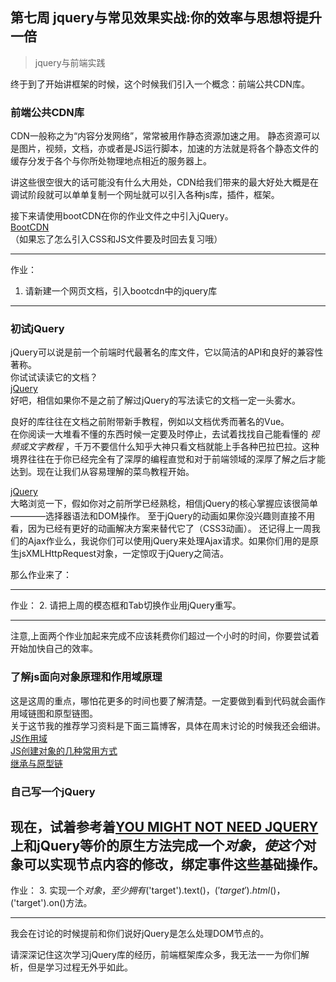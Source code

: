 ## **第七周 jquery与常见效果实战:你的效率与思想将提升一倍**

> jquery与前端实践

终于到了开始讲框架的时候，这个时候我们引入一个概念：前端公共CDN库。

### 前端公共CDN库
CDN一般称之为“内容分发网络”，常常被用作静态资源加速之用。
静态资源可以是图片，视频，文档，亦或者是JS运行脚本，加速的方法就是将各个静态文件的缓存分发于各个与你所处物理地点相近的服务器上。

讲这些很空很大的话可能没有什么大用处，CDN给我们带来的最大好处大概是在调试阶段就可以单单复制一个网址就可以引入各种js库，插件，框架。

接下来请使用bootCDN在你的作业文件之中引入jQuery。  
[BootCDN](http://www.bootcdn.cn/)  
（如果忘了怎么引入CSS和JS文件要及时回去复习哦）  

---

作业：
1. 请新建一个网页文档，引入bootcdn中的jquery库

---

### 初试jQuery  
jQuery可以说是前一个前端时代最著名的库文件，它以简洁的API和良好的兼容性著称。  
你试试读读它的文档？  
[jQuery](http://jquery.cuishifeng.cn)  
好吧，相信如果你不是之前了解过jQuery的写法读它的文档一定一头雾水。

良好的库往往在文档之前附带新手教程，例如以文档优秀而著名的Vue。  
在你阅读一大堆看不懂的东西时候一定要及时停止，去试着找找自己能看懂的 *视频或文字教程* ，千万不要信什么知乎大神只看文档就能上手各种巴拉巴拉。这种境界往往在于你已经完全有了深厚的编程直觉和对于前端领域的深厚了解之后才能达到。现在让我们从容易理解的菜鸟教程开始。

[jQuery](http://www.runoob.com/jquery/jquery-tutorial.html)  
大略浏览一下，假如你对之前所学已经熟稔，相信jQuery的核心掌握应该很简单————选择器语法和DOM操作。
至于jQuery的动画如果你没兴趣则直接不用看，因为已经有更好的动画解决方案来替代它了（CSS3动画）。
还记得上一周我们的Ajax作业么，我说你们可以使用jQuery来处理Ajax请求。如果你们用的是原生jsXMLHttpRequest对象，一定惊叹于jQuery之简洁。

那么作业来了：

---

作业：
2. 请把上周的模态框和Tab切换作业用jQuery重写。

---

注意,上面两个作业加起来完成不应该耗费你们超过一个小时的时间，你要尝试着开始加快自己的效率。

### 了解js面向对象原理和作用域原理

这是这周的重点，哪怕花更多的时间也要了解清楚。一定要做到看到代码就会画作用域链图和原型链图。  
关于这节我的推荐学习资料是下面三篇博客，具体在周末讨论的时候我还会细讲。
[JS作用域](https://www.cnblogs.com/lhb25/archive/2011/09/06/javascript-scope-chain.html)  
[JS创建对象的几种常用方式](http://www.jb51.net/article/25093.htm)  
[继承与原型链](https://developer.mozilla.org/zh-CN/docs/Web/JavaScript/Inheritance_and_the_prototype_chain)  

### 自己写一个jQuery

现在，试着参考着[YOU MIGHT NOT NEED JQUERY](http://youmightnotneedjquery.com/)上和jQuery等价的原生方法完成一个$对象，使这个$对象可以实现节点内容的修改，绑定事件这些基础操作。
---

作业：
3. 实现一个$对象，至少拥有$('target').text()，$('target').html()，$('target').on()方法。

---

我会在讨论的时候提前和你们说好jQuery是怎么处理DOM节点的。

请深深记住这次学习jQuery库的经历，前端框架库众多，我无法一一为你们解析，但是学习过程无外乎如此。

